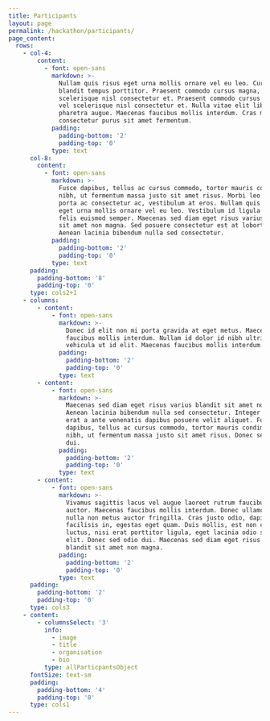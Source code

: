 ```yaml
---
title: Participants
layout: page
permalink: /hackathon/participants/
page_content:
  rows:
    - col-4:
        content:
          - font: open-sans
            markdown: >-
              Nullam quis risus eget urna mollis ornare vel eu leo. Curabitur
              blandit tempus porttitor. Praesent commodo cursus magna, vel
              scelerisque nisl consectetur et. Praesent commodo cursus magna,
              vel scelerisque nisl consectetur et. Nulla vitae elit libero, a
              pharetra augue. Maecenas faucibus mollis interdum. Cras mattis
              consectetur purus sit amet fermentum.
            padding:
              padding-bottom: '2'
              padding-top: '0'
            type: text
      col-8:
        content:
          - font: open-sans
            markdown: >-
              Fusce dapibus, tellus ac cursus commodo, tortor mauris condimentum
              nibh, ut fermentum massa justo sit amet risus. Morbi leo risus,
              porta ac consectetur ac, vestibulum at eros. Nullam quis risus
              eget urna mollis ornare vel eu leo. Vestibulum id ligula porta
              felis euismod semper. Maecenas sed diam eget risus varius blandit
              sit amet non magna. Sed posuere consectetur est at lobortis.
              Aenean lacinia bibendum nulla sed consectetur.
            padding:
              padding-bottom: '2'
              padding-top: '0'
            type: text
      padding:
        padding-bottom: '8'
        padding-top: '0'
      type: cols2+1
    - columns:
        - content:
            - font: open-sans
              markdown: >-
                Donec id elit non mi porta gravida at eget metus. Maecenas
                faucibus mollis interdum. Nullam id dolor id nibh ultricies
                vehicula ut id elit. Maecenas faucibus mollis interdum.
              padding:
                padding-bottom: '2'
                padding-top: '0'
              type: text
        - content:
            - font: open-sans
              markdown: >-
                Maecenas sed diam eget risus varius blandit sit amet non magna.
                Aenean lacinia bibendum nulla sed consectetur. Integer posuere
                erat a ante venenatis dapibus posuere velit aliquet. Fusce
                dapibus, tellus ac cursus commodo, tortor mauris condimentum
                nibh, ut fermentum massa justo sit amet risus. Donec sed odio
                dui.
              padding:
                padding-bottom: '2'
                padding-top: '0'
              type: text
        - content:
            - font: open-sans
              markdown: >-
                Vivamus sagittis lacus vel augue laoreet rutrum faucibus dolor
                auctor. Maecenas faucibus mollis interdum. Donec ullamcorper
                nulla non metus auctor fringilla. Cras justo odio, dapibus ac
                facilisis in, egestas eget quam. Duis mollis, est non commodo
                luctus, nisi erat porttitor ligula, eget lacinia odio sem nec
                elit. Donec sed odio dui. Maecenas sed diam eget risus varius
                blandit sit amet non magna.
              padding:
                padding-bottom: '2'
                padding-top: '0'
              type: text
      padding:
        padding-bottom: '2'
        padding-top: '0'
      type: cols3
    - content:
        - columnsSelect: '3'
          info:
            - image
            - title
            - organisation
            - bio
          type: allParticpantsObject
      fontSize: text-sm
      padding:
        padding-bottom: '4'
        padding-top: '0'
      type: cols1
---
```


